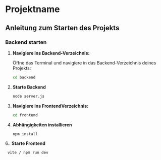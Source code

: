 # Projektname

## Anleitung zum Starten des Projekts

### Backend starten

1. **Navigiere ins Backend-Verzeichnis:**

   Öffne das Terminal und navigiere in das Backend-Verzeichnis deines Projekts:

   ```bash
   cd backend

2.  **Starte Backend**
   
      ```bash
    node server.js

4. **Navigiere ins FrontendVerzeichnis:**
   ```bash
   cd frontend
5. **Abhängigkeiten installieren**
   
   ```bash
   npm install
   
6.. **Starte Frontend**
   ```bash
    vite / npm run dev

